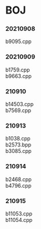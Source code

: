 # BOJ

### 20210908
b9095.cpp

### 20210909
b1759.cpp
<br>
b9663.cpp

### 210910
b14503.cpp
<br>
b7569.cpp

### 210913
b1038.cpp
<br>
b2573.bpp
<br>
b3085.cpp

### 210914
b2468.cpp
<br>
b4796.cpp
<br>

### 210915
b11053.cpp
<br>
b11054.cpp
<br>

